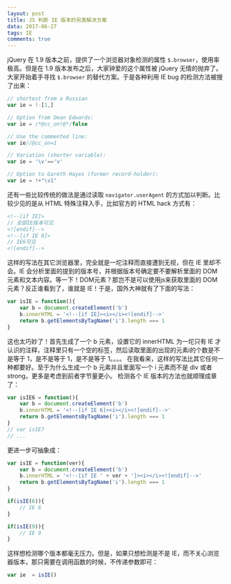 ```yaml
---
layout: post
title: JS 判断 IE 版本的另类解决方案
data: 2017-06-27
tags: IE
comments: true
---
```


jQuery 在 1.9 版本之前，提供了一个浏览器对象检测的属性 `$.browser`，使用率极高。但是在 1.9 版本发布之后，大家钟爱的这个属性被 jQuery 无情的抛弃了。大家开始着手寻找 `$.browser` 的替代方案。于是各种利用 IE bug 的检测方法被搜了出来：

```js
// shortest from a Russian
var ie = !-[1,]

// Option from Dean Edwards:
var ie = /*@cc_on!@*/false

// Use the commented line:
var ie//@cc_on=1

// Variation (shorter variable):
var ie = '\v'=='v'

// Option to Gareth Hayes (former record-holder):
var ie = !+"\v1"
```

还有一些比较传统的做法是通过读取 `navigator.userAgent` 的方式加以判断。比较少见的是从 HTML 特殊注释入手，比如官方的 HTML hack 方式有：

```html
<!--[if IE]>
// 全部IE版本可见
<![endif]-->
<!--[if IE 6]>
// IE6可见
<![endif]-->
```

这样的写法在其它浏览器里，完全就是一坨注释而直接遭到无视，但在 IE 里却不会。IE 会分析里面的提到的版本号，并根据版本号确定要不要解析里面的 DOM 元素和文本内容。等一下！DOM元素？那岂不是可以使用js来获取里面的 DOM 元素？反正谁看到了，谁就是 IE！于是，国外大神就有了下面的写法：

```js
var isIE = function(){
    var b = document.createElement('b')
    b.innerHTML = '<!--[if IE]><i></i><![endif]-->'
    return b.getElementsByTagName('i').length === 1
}
```

这也太巧妙了！首先生成了一个 b 元素，设置它的 innerHTML 为一坨只有 IE 才认识的注释，注释里只有一个空的标签，然后读取里面的出现的元素i的个数是不是等于 1，是不是等于 1，是不是等于 1。。。。 在我看来，这样的写法比其它任何一种都要好。至于为什么生成一个 b 元素并且里面写一个 i 元素而不是 div 或者 strong，更多是考虑到前者字节量更小。 检测各个 IE 版本的方法也就顺理成章了：

```js
var isIE6 = function(){
    var b = document.createElement('b')
    b.innerHTML = '<!--[if IE 6]><i></i><![endif]-->'
    return b.getElementsByTagName('i').length === 1
}
// var isIE7
// ...
```

更进一步可抽象成：

```js
var isIE = function(ver){
    var b = document.createElement('b')
    b.innerHTML = '<!--[if IE ' + ver + ']><i></i><![endif]-->'
    return b.getElementsByTagName('i').length === 1
}

if(isIE(6)){
    // IE 6
}

if(isIE(9)){
    // IE 9
}
```

这样想检测哪个版本都毫无压力。但是，如果只想检测是不是 IE，而不关心浏览器版本，那只需要在调用函数的时候，不传递参数即可：

```js
var ie  = isIE()
```